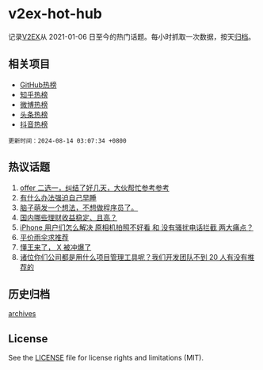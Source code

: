 # v2ex-hot-hub

 记录[V2EX](https://www.v2ex.com/)从 2021-01-06 日至今的热门话题。每小时抓取一次数据，按天[归档](archives)。
 
 ## 相关项目

- [GitHub热榜](https://github.com/lonnyzhang423/github-hot-hub)
- [知乎热榜](https://github.com/lonnyzhang423/zhihu-hot-hub)
- [微博热榜](https://github.com/lonnyzhang423/weibo-hot-hub)
- [头条热榜](https://github.com/lonnyzhang423/toutiao-hot-hub)
- [抖音热榜](https://github.com/lonnyzhang423/douyin-hot-hub)


 `更新时间：2024-08-14 03:07:34 +0800`

## 热议话题

1. [offer 二选一，纠结了好几天，大伙帮忙参考参考](https://www.v2ex.com/t/1064526)
1. [有什么办法强迫自己早睡](https://www.v2ex.com/t/1064527)
1. [脑子萌发一个想法，不想做程序员了。](https://www.v2ex.com/t/1064615)
1. [国内哪些理财收益稳定、且高？](https://www.v2ex.com/t/1064523)
1. [iPhone 用户们怎么解决 原相机拍照不好看 和 没有骚扰电话拦截 两大痛点？](https://www.v2ex.com/t/1064574)
1. [平价雨伞求推荐](https://www.v2ex.com/t/1064515)
1. [懂王来了， X 被冲爆了](https://www.v2ex.com/t/1064503)
1. [诸位你们公司都是用什么项目管理工具呢？我们开发团队不到 20 人有没有推荐的](https://www.v2ex.com/t/1064521)

## 历史归档

[archives](archives)

## License

See the [LICENSE](LICENSE) file for license rights and limitations (MIT).
